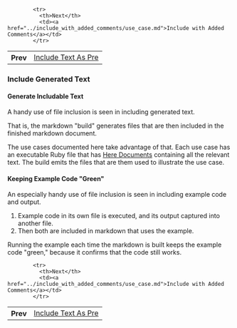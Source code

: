<table>            <tr>
              <th>Prev</th>
              <td><a href="../include_text_as_pre/use_case.md">Include Text As Pre</a></td>
            </tr>

            <tr>
              <th>Next</th>
              <td><a href="../include_with_added_comments/use_case.md">Include with Added Comments</a></td>
            </tr>

</table>

### Include Generated Text

#### Generate Includable Text

A handy use of file inclusion is seen in including generated text.

That is, the markdown "build" generates files that are then included in the finished markdown document.

The use cases documented here take advantage of that.  Each use case has an executable Ruby file that has [Here Documents](https://ruby-doc.org/core-2.2.0/doc/syntax/literals_rdoc.html#label-Here+Documents) containing all the relevant text.  The build emits the files that are them used to illustrate the use case.

#### Keeping Example Code "Green"

An especially handy use of file inclusion is seen in including example code and output.

1.  Example code in its own file is executed, and its output captured into another file.
2.  Then both are included in markdown that uses the example.

Running the example each time the markdown is built keeps the example code "green," because it confirms that the code still works.

<table>            <tr>
              <th>Prev</th>
              <td><a href="../include_text_as_pre/use_case.md">Include Text As Pre</a></td>
            </tr>

            <tr>
              <th>Next</th>
              <td><a href="../include_with_added_comments/use_case.md">Include with Added Comments</a></td>
            </tr>

</table>
